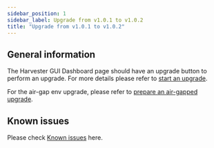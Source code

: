 ```yaml
---
sidebar_position: 1
sidebar_label: Upgrade from v1.0.1 to v1.0.2
title: "Upgrade from v1.0.1 to v1.0.2"
---
```


## General information

The Harvester GUI Dashboard page should have an upgrade button to perform an upgrade. For more details please refer to [start an upgrade](../automatic.md#start-an-upgrade).

For the air-gap env upgrade, please refer to [prepare an air-gapped upgrade](../automatic.md#prepare-an-air-gapped-upgrade).

## Known issues

Please check [Known issues](./v1-0-0-to-v1-0-1.md#known-issues) here.
